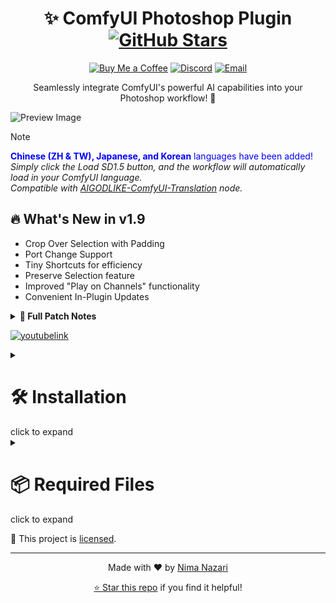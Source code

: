 <div align="center">

# ✨ ComfyUI Photoshop Plugin    [![GitHub Stars](https://img.shields.io/github/stars/NimaNzrii/comfyui-photoshop?style=social)](https://github.com/NimaNzrii/comfyui-photoshop)
[![Buy Me a Coffee](https://img.shields.io/badge/Buy%20Me%20a%20Coffee-FFDD00?style=for-the-badge&logo=buy-me-a-coffee&logoColor=black)](https://studio.buymeacoffee.com/dashboard)
[![Discord](https://img.shields.io/badge/Join%20Discord-7289DA?style=for-the-badge&logo=discord&logoColor=white)](https://discord.com/invite/3eHAMWnx7Y)
[![Email](https://img.shields.io/badge/Email-nimanzriart%40gmail.com-D14836?style=for-the-badge&logo=gmail&logoColor=white)](mailto:nimanzriart@gmail.com)

Seamlessly integrate ComfyUI's powerful AI capabilities into your Photoshop workflow! 🚀

</div>

![Preview Image](https://raw.githubusercontent.com/NimaNzrii/comfyui-photoshop/main/data/PreviewFiles/pr1.jpg)


> [!NOTE]  
> <span style="color:blue">**Chinese (ZH & TW), Japanese, and Korean** languages have been added!</span>  
> _Simply click the Load SD1.5 button, and the workflow will automatically load in your ComfyUI language._  
> _Compatible with [AIGODLIKE-ComfyUI-Translation](https://github.com/AIGODLIKE/AIGODLIKE-ComfyUI-Translation) node._


## 🔥 What's New in v1.9

- Crop Over Selection with Padding
- Port Change Support
- Tiny Shortcuts for efficiency
- Preserve Selection feature
- Improved "Play on Channels" functionality
- Convenient In-Plugin Updates

<details>
<summary><b>📜 Full Patch Notes</b></summary>

| Version | Key Updates |
|---------|-------------|
| 1.9     | • Crop Over Selection<br>• Padding for Crop Selection<br>• Connect to ComfyUI Cloud<br>• Port Change Support<br>• Tiny Shortcuts<br>• Preserve Selection<br>• Smarter "Play on Channels"<br>• In-Plugin Updates |
| 1.8     | • Optimized UI<br>• Randomization Feature<br>• New Functional Buttons<br>• Resizable Text Fields<br>• Improved Panel Animations |
| 1.6 - 1.4 | • 2x Smoother Experience<br>• Real-Time Workflow Sync<br>• 3x Simpler Workflow<br>• Enhanced Image Saving<br>• Mask Preview<br>• Plugin Install Button<br>• 6x Faster Start-Up<br>• macOS Support<br>• Photopea Integration |
| 1.0     | Initial Release |

</details>

[![youtubelink](https://raw.githubusercontent.com/NimaNzrii/comfyui-photoshop/main/data/PreviewFiles/pr3.webp)](https://www.youtube.com/watch?v=i__ciRbs3VA&t=40s)

<details>
<summary><h1> 🛠️ Installation </h1> click to expand</summary>


> **Minimum:** 6GB Vram - 12GB RAM - Photoshop 2022 or newer

1. **Photoshop Plugin:**
   - Download and install using [This .CCX file](https://raw.githubusercontent.com/NimaNzrii/comfyui-photoshop/main/Install_Plugin/3e6d64e0_PS.ccx)
   - Set up with [ZXP UXP Installer](https://aescripts.com/learn/zxp-installer/)

2. **ComfyUI Workflow:**
   - Download [THIS Workflow](https://openart.ai/workflows/lreWarJbqiYPcDXnD8hh)
   - Drop it onto your ComfyUI
   - Install missing nodes via "ComfyUI Manager"

> 💡 **New to ComfyUI?** Follow our [step-by-step installation guide](https://www.youtube.com/watch?v=YD09xpQrNZ4&t=4s)!
</details>


<details>

<summary><h1> 📦 Required Files </h1> click to expand</summary>

1. **Checkpoints:** (Place in `ComfyUi/Models/Checkpoints/` folder)
   - Default: [EpicRealism Natural Sin RC1 VAE](https://civitai.com/api/download/models/143906?type=Model&format=SafeTensor&size=pruned&fp=fp16)
   - In-Painting: [EpicRealism pure Evolution V5-inpainting](https://civitai.com/api/download/models/134361?type=Model&format=SafeTensor&size=pruned&fp=fp16)

2. **Loras:** (Place in `ComfyUi/Models/Loras/` folder)
   - [Detailer Lora](https://civitai.com/api/download/models/62833?type=Model&format=SafeTensor)

3. **Install via ComfyUI manager > install Models > search:**
   - LCM LoRA SD1.5
   - ControlNet-v1-1 (lineart; fp16)
   - ControlNet-v1-1 (scribble; fp16)
   - ControlNet-v1-1 (inpaint; fp16)
   - 4x-UltraSharp

</details>

📜 This project is [licensed](https://github.com/NimaNzrii/comfyui-photoshop/blob/main/License).

<div align="center">

---

Made with ❤️ by [Nima Nazari](https://github.com/NimaNzrii)

[⭐ Star this repo](https://github.com/NimaNzrii/comfyui-photoshop) if you find it helpful!

</div>
